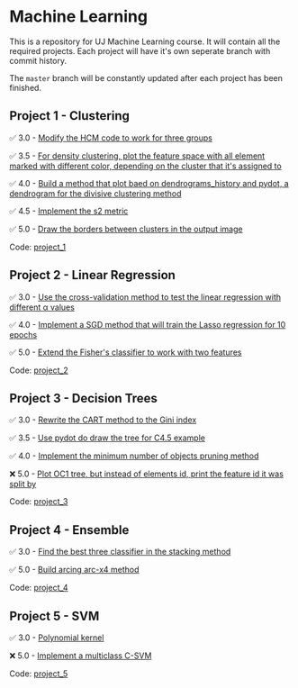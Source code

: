 # Machine Learning

This is a repository for UJ Machine Learning course. It will contain all the required projects. Each project will have it's own seperate branch with commit history.

The `master` branch will be constantly updated after each project has been finished.

## Project 1 - Clustering

:white_check_mark: 3.0 - [Modify the HCM code to work for three groups](https://github.com/frieZZerr/UJ-Machine-Learning/commit/f1828ec9ce47e2989ac34002427fe9fd89114b49)

:white_check_mark: 3.5 - [For density clustering, plot the feature space with all element marked with different color, depending on the cluster that it's assigned to](https://github.com/frieZZerr/UJ-Machine-Learning/commit/4ec1c133dbd6ee98d44985c698857224e8b2be74)

:white_check_mark: 4.0 - [Build a method that plot baed on dendrograms_history and pydot, a dendrogram for the divisive clustering method](https://github.com/frieZZerr/UJ-Machine-Learning/commit/1e24c71d6f4c69eb44fb2d02835caec01a1b8611)

:white_check_mark: 4.5 - [Implement the s2 metric](https://github.com/frieZZerr/UJ-Machine-Learning/commit/ca0b447f0231fabf7edd9e2f4c5ef4a332d6da07)

:white_check_mark: 5.0 - [Draw the borders between clusters in the output image](https://github.com/frieZZerr/UJ-Machine-Learning/commit/764790c5098ceb439d19bfc2d377124c3a3c9a3e)

Code: [project_1](https://github.com/frieZZerr/UJ-Machine-Learning/tree/project_1)

## Project 2 - Linear Regression

:white_check_mark: 3.0 - [Use the cross-validation method to test the linear regression with different α values](https://github.com/frieZZerr/UJ-Machine-Learning/commit/f13a287873a41a844e65b61eb1fe4b95194e590b)

:white_check_mark: 4.0 - [Implement a SGD method that will train the Lasso regression for 10 epochs](https://github.com/frieZZerr/UJ-Machine-Learning/commit/4b98fa59f2100ce5dde41704187ecae0d8d2fd9b)

:white_check_mark: 5.0 - [Extend the Fisher's classifier to work with two features](https://github.com/frieZZerr/UJ-Machine-Learning/commit/11ed262a82837f784654621cb3fbdfcfbfcac0f7)

Code: [project_2](https://github.com/frieZZerr/UJ-Machine-Learning/tree/project_2)

## Project 3 - Decision Trees

:white_check_mark: 3.0 - [Rewrite the CART method to the Gini index](https://github.com/frieZZerr/UJ-Machine-Learning/commit/1f5f79db4bb75a1a61ae730e49d50fe8bfc34065)

:white_check_mark: 3.5 - [Use pydot do draw the tree for C4.5 example](https://github.com/frieZZerr/UJ-Machine-Learning/commit/46f6487c215c9cb8f837281f02b4ae0a2215c66d)

:white_check_mark: 4.0 - [Implement the minimum number of objects pruning method](https://github.com/frieZZerr/UJ-Machine-Learning/commit/ae5849ef912d035b15c52b73a6d0182d4d456a42)

:x: 5.0 - [Plot OC1 tree, but instead of elements id, print the feature id it was split by]()

Code: [project_3](https://github.com/frieZZerr/UJ-Machine-Learning/tree/project_3)

## Project 4 - Ensemble

:white_check_mark: 3.0 - [Find the best three classifier in the stacking method](https://github.com/frieZZerr/UJ-Machine-Learning/commit/6353153523ed6ba6aac0b1240f0a7a9487e6e850)

:white_check_mark: 5.0 - [Build arcing arc-x4 method](https://github.com/frieZZerr/UJ-Machine-Learning/commit/5c867b98862badfcd4cf436b76a3f99bcd10238a)

Code: [project_4](https://github.com/frieZZerr/UJ-Machine-Learning/tree/project_4)

## Project 5 - SVM

:white_check_mark: 3.0 - [Polynomial kernel](https://github.com/frieZZerr/UJ-Machine-Learning/commit/67c22dee86fc46046c373f1eaefb31f5685fe0b7)

:x: 5.0 - [Implement a multiclass C-SVM]()

Code: [project_5](https://github.com/frieZZerr/UJ-Machine-Learning/tree/project_5)
